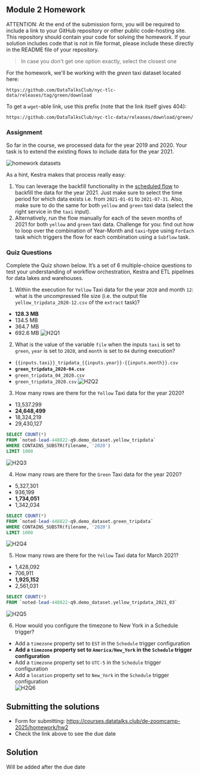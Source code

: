## Module 2 Homework

ATTENTION: At the end of the submission form, you will be required to include a link to your GitHub repository or other public code-hosting site. This repository should contain your code for solving the homework. If your solution includes code that is not in file format, please include these directly in the README file of your repository.

> In case you don't get one option exactly, select the closest one 

For the homework, we'll be working with the _green_ taxi dataset located here:

`https://github.com/DataTalksClub/nyc-tlc-data/releases/tag/green/download`

To get a `wget`-able link, use this prefix (note that the link itself gives 404):

`https://github.com/DataTalksClub/nyc-tlc-data/releases/download/green/`

### Assignment

So far in the course, we processed data for the year 2019 and 2020. Your task is to extend the existing flows to include data for the year 2021.

![homework datasets](../../../02-workflow-orchestration/images/homework.png)

As a hint, Kestra makes that process really easy:
1. You can leverage the backfill functionality in the [scheduled flow](../../../02-workflow-orchestration/flows/07_gcp_taxi_scheduled.yaml) to backfill the data for the year 2021. Just make sure to select the time period for which data exists i.e. from `2021-01-01` to `2021-07-31`. Also, make sure to do the same for both `yellow` and `green` taxi data (select the right service in the `taxi` input).
2. Alternatively, run the flow manually for each of the seven months of 2021 for both `yellow` and `green` taxi data. Challenge for you: find out how to loop over the combination of Year-Month and `taxi`-type using `ForEach` task which triggers the flow for each combination using a `Subflow` task.

### Quiz Questions

Complete the Quiz shown below. It’s a set of 6 multiple-choice questions to test your understanding of workflow orchestration, Kestra and ETL pipelines for data lakes and warehouses.

1) Within the execution for `Yellow` Taxi data for the year `2020` and month `12`: what is the uncompressed file size (i.e. the output file `yellow_tripdata_2020-12.csv` of the `extract` task)?
- **128.3 MB**
- 134.5 MB
- 364.7 MB
- 692.6 MB
![H2Q1](Images/H2Q1.png)

2) What is the value of the variable `file` when the inputs `taxi` is set to `green`, `year` is set to `2020`, and `month` is set to `04` during execution?
- `{{inputs.taxi}}_tripdata_{{inputs.year}}-{{inputs.month}}.csv` 
- **`green_tripdata_2020-04.csv`**
- `green_tripdata_04_2020.csv`
- `green_tripdata_2020.csv`
![H2Q2](Images/H2Q2.png)

3) How many rows are there for the `Yellow` Taxi data for the year 2020?
- 13,537.299
- **24,648,499**
- 18,324,219
- 29,430,127
```sql
SELECT COUNT(*) 
FROM `noted-lead-448822-q9.demo_dataset.yellow_tripdata` 
WHERE CONTAINS_SUBSTR(filename, '2020')
LIMIT 1000
```
![H2Q3](Images/H2Q3.png)

4) How many rows are there for the `Green` Taxi data for the year 2020?
- 5,327,301
- 936,199
- **1,734,051**
- 1,342,034
```sql
SELECT COUNT(*)
FROM `noted-lead-448822-q9.demo_dataset.green_tripdata`
WHERE CONTAINS_SUBSTR(filename, '2020')
LIMIT 1000
```
![H2Q4](Images/H2Q4.png)

5) How many rows are there for the `Yellow` Taxi data for March 2021?
- 1,428,092
- 706,911
- **1,925,152**
- 2,561,031
```sql
SELECT COUNT(*)
FROM `noted-lead-448822-q9.demo_dataset.yellow_tripdata_2021_03`
```
![H2Q5](Images/H2Q5.png)

6) How would you configure the timezone to New York in a Schedule trigger?
- Add a `timezone` property set to `EST` in the `Schedule` trigger configuration  
- **Add a `timezone` property set to `America/New_York` in the `Schedule` trigger configuration**
- Add a `timezone` property set to `UTC-5` in the `Schedule` trigger configuration
- Add a `location` property set to `New_York` in the `Schedule` trigger configuration  
![H2Q6](Images/H2Q6.png)


## Submitting the solutions

* Form for submitting: https://courses.datatalks.club/de-zoomcamp-2025/homework/hw2
* Check the link above to see the due date

## Solution

Will be added after the due date
